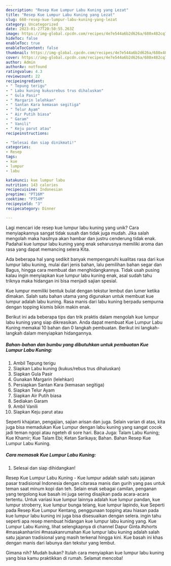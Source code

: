 ```yaml
---
description: "Resep Kue Lumpur Labu Kuning yang Lezat"
title: "Resep Kue Lumpur Labu Kuning yang Lezat"
slug: 660-resep-kue-lumpur-labu-kuning-yang-lezat
category: Uncategorized
date: 2023-01-27T20:50:55.263Z
image: https://img-global.cpcdn.com/recipes/4e7e544a6b2d626a/680x482cq70/kue-lumpur-labu-kuning-foto-resep-utama.jpg
hideToc: false
enableToc: true
enableTocContent: false
thumbnail: https://img-global.cpcdn.com/recipes/4e7e544a6b2d626a/680x482cq70/kue-lumpur-labu-kuning-foto-resep-utama.jpg
cover: https://img-global.cpcdn.com/recipes/4e7e544a6b2d626a/680x482cq70/kue-lumpur-labu-kuning-foto-resep-utama.jpg
author: Admin
authorAv: notfound
ratingvalue: 4.3
reviewcount: 22
recipeingredient:
- " Tepung terigu"
- " Labu kuning kukusrebus trus dihaluskan"
- " Gula Pasir"
- " Margarin lelehkan"
- " Santan Kara kemasan segitiga"
- " Telur Ayam"
- " Air Putih biasa"
- " Garam"
- " Vanili"
- " Keju parut atau"
recipeinstructions:

- "Selesai dan siap dinikmati!"
categories:
- Resep
tags:
- kue
- lumpur
- labu

katakunci: kue lumpur labu 
nutrition: 143 calories
recipecuisine: Indonesian
preptime: "PT16M"
cooktime: "PT54M"
recipeyield: "3"
recipecategory: Dinner

---
```





Lagi mencari ide resep kue lumpur labu kuning yang unik? Cara menyiapkannya sangat tidak susah dan tidak juga mudah. Jika salah mengolah maka hasilnya akan hambar dan justru cenderung tidak enak. Padahal kue lumpur labu kuning yang enak seharusnya memiliki aroma dan rasa yang dapat memancing selera Kita.





Ada beberapa hal yang sedikit banyak mempengaruhi kualitas rasa dari kue lumpur labu kuning, mulai dari jenis bahan, lalu pemilihan bahan segar dan Bagus, hingga cara membuat dan menghidangkannya. Tidak usah pusing kalau ingin menyiapkan kue lumpur labu kuning enak,      asal sudah tahu triknya maka hidangan ini bisa menjadi sajian spesial.














Kue lumpur memiliki bentuk bulat dengan tekstur lembut dan lumer ketika dimakan. Salah satu bahan utama yang digunakan untuk membuat kue lumpur adalah labu kuning. Rasa manis dari labu kuning berpadu sempurna dengan topping kismis bikin makin enak.






Berikut ini ada beberapa tips dan trik praktis dalam mengolah kue lumpur labu kuning yang siap dikreasikan. Anda dapat membuat Kue Lumpur Labu Kuning memakai 10 bahan dan 0 langkah pembuatan. Berikut ini langkah-langkah dalam menyiapkan hidangannya.

<!--inarticleads1-->

##### Bahan-bahan dan bumbu yang dibutuhkan untuk pembuatan Kue Lumpur Labu Kuning:

1. Ambil  Tepung terigu
1. Siapkan  Labu kuning (kukus/rebus trus dihaluskan)
1. Siapkan  Gula Pasir
1. Gunakan  Margarin (lelehkan)
1. Persiapkan  Santan Kara (kemasan segitiga)
1. Siapkan  Telur Ayam
1. Siapkan  Air Putih biasa
1. Sediakan  Garam
1. Ambil  Vanili
1. Siapkan  Keju parut atau


Seperti khajatan, pengajian, sajian arisan dan juga. Selain varian di atas, kita juga bisa memadukan Kue Lumpur dengan labu kuning yang sangat cocok jadi teman ngopi atau ngeteh di sore hari. Baca Juga: Talam Labu Kuning; Kue Khamir; Kue Talam Ebi; Ketan Sarikaya; Bahan. Bahan Resep Kue Lumpur Labu Kuning. 

<!--inarticleads2-->

##### Cara memasak Kue Lumpur Labu Kuning:


1. Selesai dan siap dihidangkan!

Resep Kue Lumpur Labu Kuning - Kue lumpur adalah salah satu jajanan pasar tradisional Indonesia dengan citarasa manis dan gurih yang pas untuk teman saat minum kopi dan teh. Selain enak sebagai camilan, penganan yang tergolong kue basah ini juga sering disajikan pada acara-acara tertentu. Untuk variasi kue lumpur lainnya adalah kue lumpur pandan, kue lumpur stroberry, kue lumpur bunga telang, kue lumpur lapindo, kue Seperti pada Resep Kue Lumpur Kentang, penggunaan topping atau hiasan pada kue lumpur labu kuning ini juga bisa disesuaikan dengan selera. ingin tahu seperti apa resep membuat hidangan kue lumpur labu kuning yang. Kue Lumpur Labu Kuning, lihat selengkapnya di channel Dapur Ginta.#shorts #masakanhariini #masakanrumahan Kue lumpur labu kuning adalah salah satu jajanan tradisional yang masih terkenal hingga kini. Kue basah ini khas dengan manis dari labunya dan tekstur yang lembut. 

Gimana nih? Mudah bukan? Itulah cara menyiapkan kue lumpur labu kuning yang bisa kamu praktikkan di rumah. Selamat mencoba!
